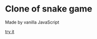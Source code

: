 # Clone of snake game

Made by vanilla JavaScript

[try it](https://abdallahalaa21.github.io/snake_game/)